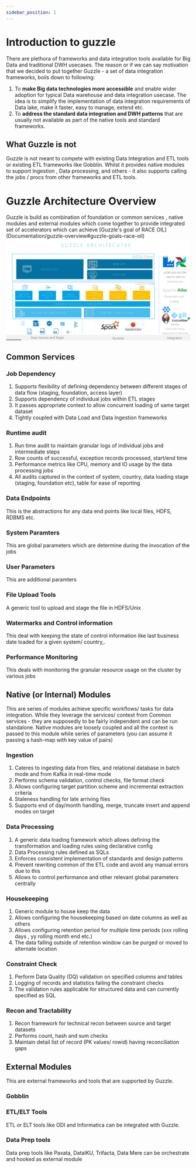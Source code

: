 ```yaml
---
sidebar_position: 1
---
```


# Introduction to guzzle    
There are plethora of frameworks and data integration tools available for Big Data and traditional DWH usecases. The reason or if we can say motivation that we decided to put together Guzzle - a set of data integration frameworks, boils down to following:
1. To **make Big data technologies more accessible** and enable wider adoption for typical Data warehouse and data integration usecase. The idea is to simplify the implementation of data integration requirements of Data lake, make it faster, easy to manage, extend etc.
2. To **address the standard data integration and DWH patterns** that are usually not available as part of the native tools and standard frameworks. 

## What Guzzle is not
Guzzle is not meant to compete with existing Data Integration and ETL tools or existing ETL frameworks like Gobblin. Whilst it provides native modules to support Ingestion , Data processing, and others - it also supports calling the jobs / procs from other frameworks and ETL tools.


# Guzzle Architecture Overview
Guzzle is build as combination of foundation or common services , native modules and external modules which come together to provide integrated set of accelerators which can achieve [Guzzle's goal of RACE OIL] (Documentation/guzzle-overview#guzzle-goals-race-oil)
![image](/img/docs/guzzle_architecture.png)

## Common Services

### Job Dependency
1. Supports flexibility of defining dependency between different stages of data flow (staging, foundation, access layer)
1. Supports dependency of individual jobs within ETL stages
1. It passes appropriate context to allow concurrent loading of same target dataset
1. Tightly coupled with Data Load and Data Ingestion frameworks

### Runtime audit
1. Run time audit to maintain granular logs of individual jobs  and intermediate steps 
1. Row counts of successful, exception records processed, start/end time
1. Performance metrics like CPU, memory and IO usage by the data processing jobs
1. All audits captured in the context of system, country, data loading stage (staging, foundation etc), table for ease of reporting

### Data Endpoints
This is the abstractions for any data end points like local files, HDFS, RDBMS etc.


### System Paramters
This are global parameters which are determine during the invocation of the jobs

### User Parameters
This are additional paramters

### File Upload Tools
A generic tool to upload and stage the file in HDFS/Unix

### Watermarks and Control information
This deal with keeping the state of control information like last business date loaded for a given system/ country,. 

### Performance Monitoring
This deals with monitoring the granular resource usage on the cluster by various jobs



## Native (or Internal) Modules
This are series of modules achieve specific workflows/ tasks for data integration. While they leverage the services/ context from Common services - they are supposedly to be fairly independent and can be run standalone. Native modules are loosely coupled and all the context is passed to this module while series of parameters (you can assume it passing a hash-map with key value of pairs)

### Ingestion
1. Cateres to ingesting data from files, and relational database in batch mode and from Kafka in real-time mode
1. Performs schema validation, control checks, file format check
1. Allows configuring target partition scheme and incremental extraction criteria
1. Staleness handling for late arriving files
1. Supports end of day/month handling, merge, truncate insert and append modes on target

### Data Processing
1. A generic data loading framework which allows defining the transformation and loading rules using declarative config
1. Data Processing rules defined as SQLs
1. Enforces consistent implementation of standards and design patterns
1. Prevent rewriting common of the ETL code and avoid any manual errors due to this
1. Allows to control performance and other relevant global parameters centrally

### Housekeeping
1. Generic module to house keep the data 
1. Allows configuring the housekeeping based on date columns as well as others
1. Allows configuring retention period for multiple time periods (xxx rolling days , yy rolling month end etc.)
1. The data falling outside of retention window can be purged or moved to alternate location


### Constraint Check
1. Perform Data Quality (DQ) validation on specified columns and tables 
1. Logging of records and statistics failing the constraint checks
1. The validation rules applicable for structured data and can currently specified as SQL

### Recon and Tractability
1. Recon framework for technical recon between source and target datasets
1. Performs count, hash and sum checks
1. Maintain detail list of record (PK values/ rowid) having reconciliation gaps


## External Modules
This are external frameworks and tools that are supported by Guzzle.  

### Gobblin

### ETL/ELT Tools
ETL or ELT tools like ODI and Informatica can be integrated with Guzzle.

### Data Prep tools
Data prep tools like Paxata, DataIKU, Trifacta, Data Mere can be orchestrate and hooked as external module